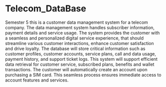 # Telecom_DataBase
Semester 5
this is a customer data management system for a telecom company.
The data management system handles subscriber information, payment details and service usage. 
The system provides the customer with a seamless and personalized digital service experience, 
that should streamline various customer interactions, enhance customer satisfaction and drive 
loyalty. 
The database will store critical information such as customer profiles, customer accounts, 
service plans, call and data usage, payment history, and support ticket logs. This system will 
support efficient data retrieval for customer service, subscribed plans, benefits and wallet 
transactions. 
The customer will automatically create an account upon purchasing a SIM card. This seamless 
process ensures immediate access to account features and services.

